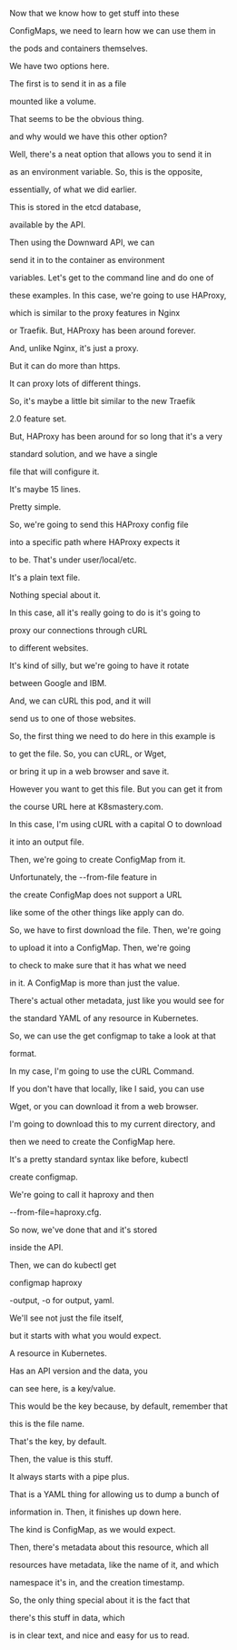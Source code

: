 Now that we know how to get stuff into these

ConfigMaps, we need to learn how we can use them in

the pods and containers themselves.

We have two options here.

The first is to send it in as a file

mounted like a volume.

That seems to be the obvious thing.

and why would we have this other option?

Well, there's a neat option that allows you to send it in

as an environment variable. So, this is the opposite,

essentially, of what we did earlier.

This is stored in the etcd database,

available by the API.

Then using the Downward API, we can

send it in to the container as environment

variables. Let's get to the command line and do one of

these examples. In this case, we're going to use HAProxy,

which is similar to the proxy features in Nginx

or Traefik. But, HAProxy has been around forever.

And, unlike Nginx, it's just a proxy.

But it can do more than https.

It can proxy lots of different things.

So, it's maybe a little bit similar to the new Traefik

2.0 feature set.

But, HAProxy has been around for so long that it's a very

standard solution, and we have a single

file that will configure it.

It's maybe 15 lines.

Pretty simple.

So, we're going to send this HAProxy config file

into a specific path where HAProxy expects it

to be. That's under user/local/etc.

It's a plain text file.

Nothing special about it.

In this case, all it's really going to do is it's going to

proxy our connections through cURL

to different websites.

It's kind of silly, but we're going to have it rotate

between Google and IBM.

And, we can cURL this pod, and it will

send us to one of those websites.

So, the first thing we need to do here in this example is

to get the file. So, you can cURL, or Wget,

or bring it up in a web browser and save it.

However you want to get this file. But you can get it from

the course URL here at K8smastery.com.

In this case, I'm using cURL with a capital O to download

it into an output file.

Then, we're going to create ConfigMap from it.

Unfortunately, the --from-file feature in

the create ConfigMap does not support a URL

like some of the other things like apply can do.

So, we have to first download the file. Then, we're going

to upload it into a ConfigMap. Then, we're going

to check to make sure that it has what we need

in it. A ConfigMap is more than just the value.

There's actual other metadata, just like you would see for

the standard YAML of any resource in Kubernetes.

So, we can use the get configmap to take a look at that

format.

In my case, I'm going to use the cURL Command.

If you don't have that locally, like I said, you can use

Wget, or you can download it from a web browser.

I'm going to download this to my current directory, and

then we need to create the ConfigMap here.

It's a pretty standard syntax like before, kubectl

create configmap.

We're going to call it haproxy and then

--from-file=haproxy.cfg.

So now, we've done that and it's stored

inside the API.

Then, we can do kubectl get

configmap haproxy

-output, -o for output, yaml.

We'll see not just the file itself,

but it starts with what you would expect.

A resource in Kubernetes.

Has an API version and the data, you

can see here, is a key/value.

This would be the key because, by default, remember that

this is the file name.

That's the key, by default.

Then, the value is this stuff.

It always starts with a pipe plus.

That is a YAML thing for allowing us to dump a bunch of

information in. Then, it finishes up down here.

The kind is ConfigMap, as we would expect.

Then, there's metadata about this resource, which all

resources have metadata, like the name of it, and which

namespace it's in, and the creation timestamp.

So, the only thing special about it is the fact that

there's this stuff in data, which

is in clear text, and nice and easy for us to read.

